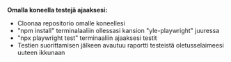 **Omalla koneella testejä ajaaksesi:**
 - Cloonaa repositorio omalle koneellesi
 - "npm install" terminalaaliin ollessasi kansion "yle-playwright" juuressa
 - "npx playwright test" terminaaliin ajaaksesi testit
 - Testien suorittamisen jälkeen avautuu raportti testeistä oletusselaimeesi uuteen ikkunaan
